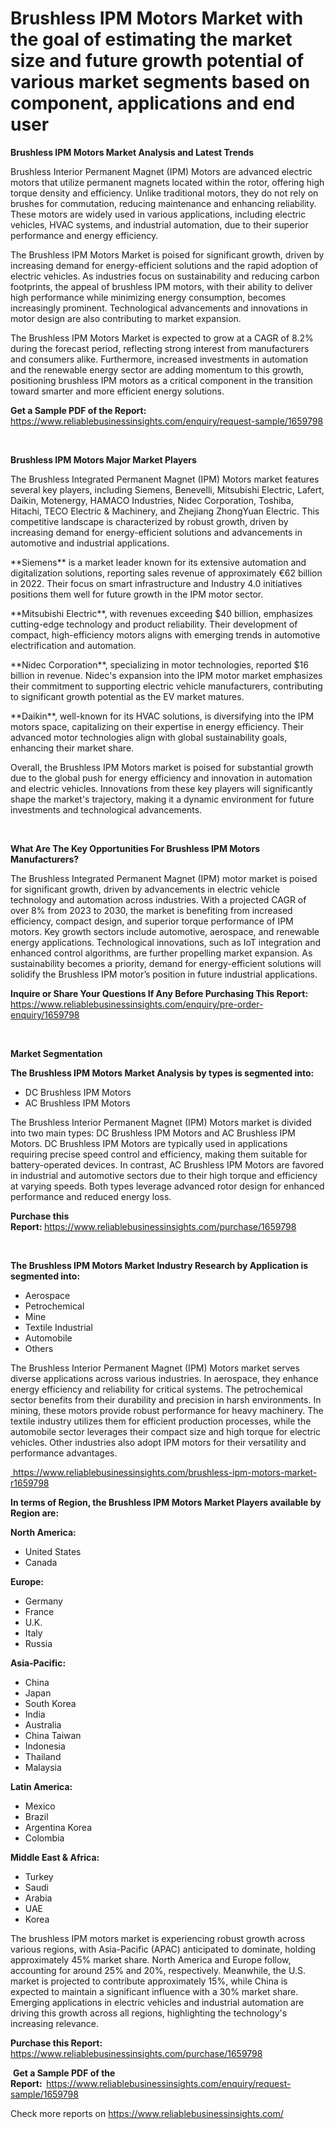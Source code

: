 <p><h1>Brushless IPM Motors Market with the goal of estimating the market size and future growth potential of various market segments based on component, applications and end user</h1></p><p><strong>Brushless IPM Motors Market Analysis and Latest Trends</strong></p>
<p><p>Brushless Interior Permanent Magnet (IPM) Motors are advanced electric motors that utilize permanent magnets located within the rotor, offering high torque density and efficiency. Unlike traditional motors, they do not rely on brushes for commutation, reducing maintenance and enhancing reliability. These motors are widely used in various applications, including electric vehicles, HVAC systems, and industrial automation, due to their superior performance and energy efficiency.</p><p>The Brushless IPM Motors Market is poised for significant growth, driven by increasing demand for energy-efficient solutions and the rapid adoption of electric vehicles. As industries focus on sustainability and reducing carbon footprints, the appeal of brushless IPM motors, with their ability to deliver high performance while minimizing energy consumption, becomes increasingly prominent. Technological advancements and innovations in motor design are also contributing to market expansion.</p><p>The Brushless IPM Motors Market is expected to grow at a CAGR of 8.2% during the forecast period, reflecting strong interest from manufacturers and consumers alike. Furthermore, increased investments in automation and the renewable energy sector are adding momentum to this growth, positioning brushless IPM motors as a critical component in the transition toward smarter and more efficient energy solutions.</p></p>
<p><strong>Get a Sample PDF of the Report:&nbsp;</strong> <a href="https://www.reliablebusinessinsights.com/enquiry/request-sample/1659798?utm_campaign=2202&utm_medium=2&utm_source=Github&utm_content=ia&utm_term=23032025&utm_id=brushless-ipm-motors">https://www.reliablebusinessinsights.com/enquiry/request-sample/1659798</a></p>
<p>&nbsp;</p>
<p><strong>Brushless IPM Motors Major Market Players</strong></p>
<p><p>The Brushless Integrated Permanent Magnet (IPM) Motors market features several key players, including Siemens, Benevelli, Mitsubishi Electric, Lafert, Daikin, Motenergy, HAMACO Industries, Nidec Corporation, Toshiba, Hitachi, TECO Electric & Machinery, and Zhejiang ZhongYuan Electric. This competitive landscape is characterized by robust growth, driven by increasing demand for energy-efficient solutions and advancements in automotive and industrial applications.</p><p>**Siemens** is a market leader known for its extensive automation and digitalization solutions, reporting sales revenue of approximately €62 billion in 2022. Their focus on smart infrastructure and Industry 4.0 initiatives positions them well for future growth in the IPM motor sector.</p><p>**Mitsubishi Electric**, with revenues exceeding $40 billion, emphasizes cutting-edge technology and product reliability. Their development of compact, high-efficiency motors aligns with emerging trends in automotive electrification and automation.</p><p>**Nidec Corporation**, specializing in motor technologies, reported $16 billion in revenue. Nidec's expansion into the IPM motor market emphasizes their commitment to supporting electric vehicle manufacturers, contributing to significant growth potential as the EV market matures.</p><p>**Daikin**, well-known for its HVAC solutions, is diversifying into the IPM motors space, capitalizing on their expertise in energy efficiency. Their advanced motor technologies align with global sustainability goals, enhancing their market share.</p><p>Overall, the Brushless IPM Motors market is poised for substantial growth due to the global push for energy efficiency and innovation in automation and electric vehicles. Innovations from these key players will significantly shape the market's trajectory, making it a dynamic environment for future investments and technological advancements.</p></p>
<p>&nbsp;</p>
<p><strong>What Are The Key Opportunities For Brushless IPM Motors Manufacturers?</strong></p>
<p><p>The Brushless Integrated Permanent Magnet (IPM) motor market is poised for significant growth, driven by advancements in electric vehicle technology and automation across industries. With a projected CAGR of over 8% from 2023 to 2030, the market is benefiting from increased efficiency, compact design, and superior torque performance of IPM motors. Key growth sectors include automotive, aerospace, and renewable energy applications. Technological innovations, such as IoT integration and enhanced control algorithms, are further propelling market expansion. As sustainability becomes a priority, demand for energy-efficient solutions will solidify the Brushless IPM motor’s position in future industrial applications.</p></p>
<p><strong>Inquire or Share Your Questions If Any Before Purchasing This Report:</strong> <a href="https://www.reliablebusinessinsights.com/enquiry/pre-order-enquiry/1659798?utm_campaign=2202&utm_medium=2&utm_source=Github&utm_content=ia&utm_term=23032025&utm_id=brushless-ipm-motors">https://www.reliablebusinessinsights.com/enquiry/pre-order-enquiry/1659798</a></p>
<p>&nbsp;</p>
<p><strong>Market Segmentation</strong></p>
<p><strong>The Brushless IPM Motors Market Analysis by types is segmented into:</strong></p>
<p><ul><li>DC Brushless IPM Motors</li><li>AC Brushless IPM Motors</li></ul></p>
<p><p>The Brushless Interior Permanent Magnet (IPM) Motors market is divided into two main types: DC Brushless IPM Motors and AC Brushless IPM Motors. DC Brushless IPM Motors are typically used in applications requiring precise speed control and efficiency, making them suitable for battery-operated devices. In contrast, AC Brushless IPM Motors are favored in industrial and automotive sectors due to their high torque and efficiency at varying speeds. Both types leverage advanced rotor design for enhanced performance and reduced energy loss.</p></p>
<p><strong>Purchase this Report:&nbsp;</strong><a href="https://www.reliablebusinessinsights.com/purchase/1659798?utm_campaign=2202&utm_medium=2&utm_source=Github&utm_content=ia&utm_term=23032025&utm_id=brushless-ipm-motors">https://www.reliablebusinessinsights.com/purchase/1659798</a></p>
<p>&nbsp;</p>
<p><strong>The Brushless IPM Motors Market Industry Research by Application is segmented into:</strong></p>
<p><ul><li>Aerospace</li><li>Petrochemical</li><li>Mine</li><li>Textile Industrial</li><li>Automobile</li><li>Others</li></ul></p>
<p><p>The Brushless Interior Permanent Magnet (IPM) Motors market serves diverse applications across various industries. In aerospace, they enhance energy efficiency and reliability for critical systems. The petrochemical sector benefits from their durability and precision in harsh environments. In mining, these motors provide robust performance for heavy machinery. The textile industry utilizes them for efficient production processes, while the automobile sector leverages their compact size and high torque for electric vehicles. Other industries also adopt IPM motors for their versatility and performance advantages.</p></p>
<p><a href="https://www.reliablebusinessinsights.com/brushless-ipm-motors-market-r1659798?utm_campaign=2202&utm_medium=2&utm_source=Github&utm_content=ia&utm_term=23032025&utm_id=brushless-ipm-motors">&nbsp;https://www.reliablebusinessinsights.com/brushless-ipm-motors-market-r1659798</a></p>
<p><strong>In terms of Region, the Brushless IPM Motors Market Players available by Region are:</strong></p>
<p>
    <p> <strong> North America: </strong>
        <ul>
            <li>United States</li>
            <li>Canada</li>
        </ul>
        </p> 
    <p> <strong> Europe: </strong>
        <ul>
            <li>Germany</li>
            <li>France</li>
            <li>U.K.</li>
            <li>Italy</li>
            <li>Russia</li>
        </ul>
        </p> 
    <p> <strong> Asia-Pacific: </strong>
        <ul>
            <li>China</li>
            <li>Japan</li>
            <li>South Korea</li>
            <li>India</li>
            <li>Australia</li>
            <li>China Taiwan</li>
            <li>Indonesia</li>
            <li>Thailand</li>
            <li>Malaysia</li>
        </ul>
        </p> 
    <p> <strong> Latin America: </strong>
        <ul>
            <li>Mexico</li>
            <li>Brazil</li>
            <li>Argentina Korea</li>
            <li>Colombia</li>
        </ul>
        </p> 
    <p> <strong> Middle East & Africa: </strong>
        <ul>
            <li>Turkey</li>
            <li>Saudi</li>
            <li>Arabia</li>
            <li>UAE</li>
            <li>Korea</li>
        </ul>
    </p>
    </p>
<p><p>The brushless IPM motors market is experiencing robust growth across various regions, with Asia-Pacific (APAC) anticipated to dominate, holding approximately 45% market share. North America and Europe follow, accounting for around 25% and 20%, respectively. Meanwhile, the U.S. market is projected to contribute approximately 15%, while China is expected to maintain a significant influence with a 30% market share. Emerging applications in electric vehicles and industrial automation are driving this growth across all regions, highlighting the technology's increasing relevance.</p></p>
<p><strong>Purchase this Report: </strong><a href="https://www.reliablebusinessinsights.com/purchase/1659798?utm_campaign=2202&utm_medium=2&utm_source=Github&utm_content=ia&utm_term=23032025&utm_id=brushless-ipm-motors">https://www.reliablebusinessinsights.com/purchase/1659798</a></p>
<p>&nbsp;<strong>Get a Sample PDF of the Report:&nbsp;&nbsp;</strong><a href="https://www.reliablebusinessinsights.com/enquiry/request-sample/1659798?utm_campaign=2202&utm_medium=2&utm_source=Github&utm_content=ia&utm_term=23032025&utm_id=brushless-ipm-motors">https://www.reliablebusinessinsights.com/enquiry/request-sample/1659798</a></p>
<p><strong></strong></p>
<p>Check more reports on <a href="https://www.reliablebusinessinsights.com/?utm_campaign=2202&utm_medium=2&utm_source=Github&utm_content=ia&utm_term=23032025&utm_id=brushless-ipm-motors">https://www.reliablebusinessinsights.com/</a></p>